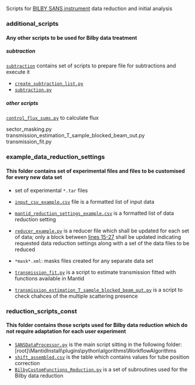 Scripts for [BILBY SANS instrument](https://www.ansto.gov.au/user-access/instruments/neutron-scattering-instruments/bilby-small-angle-neutron-scattering) data reduction and initial analysis


### additional_scripts
#### Any other scripts to be used for Bilby data treatment

##### subtraction
[`subtraction`](/additional_scripts/subtraction) contains set of scripts to prepare file for subtractions and execute it
- [`create_subtraction_list.py`](/additional_scripts/subtraction/create_subtraction_list.py)
- [`subtraction.py`](/additional_scripts/subtraction/subtraction.py)

##### other scripts

[`control_flux_sums.py`](/additional_scripts/subtraction/control_flux_sums.py) to calculate flux 

sector_masking.py
transmission_estimation_T_sample_blocked_beam_out.py
transmission_fit.py


### example_data_reduction_settings
#### This folder contains set of experimental files and files to be customised for every new data set
- set of experimental `*.tar` files
- [`input_csv_example.csv`](/example_data_reduction_settings/input_csv_background_6123.csv) file is a formatted list of input data
- [`mantid_reduction_settings_example.csv`](/example_data_reduction_settings/mantid_reduction_background_6123.csv) is a formatted list of data reduction setting
-  [`reducer_example.py`](/example_data_reduction_settings/reducer_example.py) is a reducer file which shall be updated for each set of data; only a block between [lines 15-27](/example_data_reduction_settings/reducer_example.py#L15-L27) shall be updated indicating requested data reduction settings along with a set of the data files to be reduced
- `*mask*.xml`: masks files created for any separate data set



- [`transmission_fit.py`](/additional_scripts/transmission_fit.py) is a script to estimate transmission fitted with functions available in Mantid
- [`transmission_estimation_T_sample_blocked_beam_out.py`](/additional_scripts/transmission_estimation_T_sample_blocked_beam_out.py) is a script to check chahces of the multiple scattering presence


### reduction_scripts_const
#### This folder contains those scripts used for Bilby data reduction which do not require adaptation for each user experiment
- [`SANSDataProcessor.py`](/reduction_scripts_const/SANSDataProcessor.py) is the main script sitting in the following folder:[root]\MantidInstall\plugins\python\algorithms\WorkflowAlgorithms
- [`shift_assembled.csv`](/reduction_scripts_const/shift_assembled.csv) is the table which contains values for tube position correction
- [`BilbyCustomFunctions_Reduction.py`](/reduction_scripts_const/BilbyCustomFunctions_Reduction.py) is a set of subroutines used for the Bilby data reduction